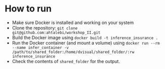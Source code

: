 # How to run
- Make sure Docker is installed and working on your system
- Clone the repository: `git clone git@github.com:ahtalebi/workshop_II.git`
- Build the Docker image using `docker build -t inference_insurance .`
- Run the Docker container (and mount a volume) using `docker run --rm --name infer_container -v /path/to/shared_folder:/home/dvisual/shared_folder/:rw inference_insurance`
- Check the contents of `shared_folder` for the output.
